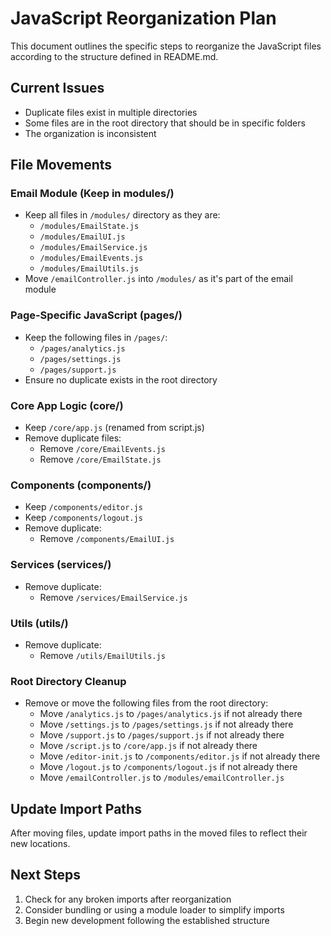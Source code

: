 # JavaScript Reorganization Plan

This document outlines the specific steps to reorganize the JavaScript files according to the structure defined in README.md.

## Current Issues

- Duplicate files exist in multiple directories
- Some files are in the root directory that should be in specific folders
- The organization is inconsistent

## File Movements

### Email Module (Keep in modules/)
- Keep all files in `/modules/` directory as they are:
  - `/modules/EmailState.js`
  - `/modules/EmailUI.js`
  - `/modules/EmailService.js`
  - `/modules/EmailEvents.js`
  - `/modules/EmailUtils.js`
- Move `/emailController.js` into `/modules/` as it's part of the email module

### Page-Specific JavaScript (pages/)
- Keep the following files in `/pages/`:
  - `/pages/analytics.js`
  - `/pages/settings.js`
  - `/pages/support.js`
- Ensure no duplicate exists in the root directory

### Core App Logic (core/)
- Keep `/core/app.js` (renamed from script.js)
- Remove duplicate files:
  - Remove `/core/EmailEvents.js`
  - Remove `/core/EmailState.js`

### Components (components/)
- Keep `/components/editor.js`
- Keep `/components/logout.js`
- Remove duplicate:
  - Remove `/components/EmailUI.js`

### Services (services/)
- Remove duplicate:
  - Remove `/services/EmailService.js`

### Utils (utils/)
- Remove duplicate:
  - Remove `/utils/EmailUtils.js`

### Root Directory Cleanup
- Remove or move the following files from the root directory:
  - Move `/analytics.js` to `/pages/analytics.js` if not already there
  - Move `/settings.js` to `/pages/settings.js` if not already there
  - Move `/support.js` to `/pages/support.js` if not already there
  - Move `/script.js` to `/core/app.js` if not already there
  - Move `/editor-init.js` to `/components/editor.js` if not already there
  - Move `/logout.js` to `/components/logout.js` if not already there
  - Move `/emailController.js` to `/modules/emailController.js`

## Update Import Paths

After moving files, update import paths in the moved files to reflect their new locations.

## Next Steps

1. Check for any broken imports after reorganization
2. Consider bundling or using a module loader to simplify imports
3. Begin new development following the established structure 